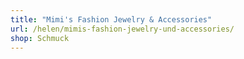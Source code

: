 ```yaml
---
title: "Mimi's Fashion Jewelry & Accessories"
url: /helen/mimis-fashion-jewelry-und-accessories/
shop: Schmuck
---
```

